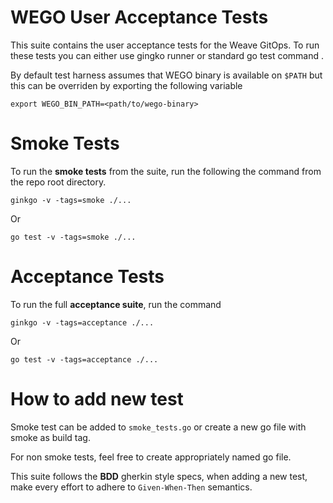 # WEGO User Acceptance Tests

This suite contains the user acceptance tests for the Weave GitOps. To run these tests you can either use gingko runner or standard go test command .

By default test harness assumes that WEGO binary is available on `$PATH` but this can be overriden by exporting the following variable


```
export WEGO_BIN_PATH=<path/to/wego-binary>
```

# Smoke Tests

To run the **smoke tests** from the suite, run the following the command from the repo root directory.

```
ginkgo -v -tags=smoke ./...
```
Or

```
go test -v -tags=smoke ./...
```
# Acceptance Tests
To run the full **acceptance suite**, run the command


```
ginkgo -v -tags=acceptance ./...
```
Or 
```
go test -v -tags=acceptance ./...
```

# How to add new test

Smoke test can be added to `smoke_tests.go` or create a new go file with smoke as build tag.

For non smoke tests, feel free to create appropriately named go file.

This suite follows the **BDD** gherkin style specs, when adding a new test, make every effort to adhere to `Given-When-Then` semantics. 
